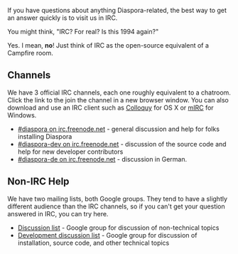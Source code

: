 If you have questions about anything Diaspora-related, the best way to get an answer 
quickly is to visit us in IRC. 

You might think, "IRC? For real? Is this 1994 again?" 

Yes. I mean, **no**! Just think of IRC as the open-source equivalent of a Campfire room.

## Channels

We have 3 official IRC channels, each one roughly equivalent to a chatroom. Click the link 
to the join the channel in a new browser window. You can also download and use an IRC client 
such as <a href="http://colloquy.info/" target="_blank">Colloquy</a> for OS X or <a href="http://www.mirc.com/" target="_blank">mIRC</a> for Windows.

* <a href="http://webchat.freenode.net/?channels=diaspora" target="_blank">#diaspora on irc.freenode.net</a> - general discussion and help for folks installing Diaspora
* <a href="http://webchat.freenode.net/?channels=diaspora-dev" target="_blank">#diaspora-dev on irc.freenode.net</a> - discussion of the source code and help for new developer contributors
* <a href="http://webchat.freenode.net/?channels=diaspora-de" target="_blank">#diaspora-de on irc.freenode.net</a> - discussion in German.

## Non-IRC Help

We have two mailing lists, both Google groups. They tend to have a slightly different audience than
the IRC channels, so if you can't get your question answered in IRC, you can try here.

* [Discussion list](http://groups.google.com/group/diaspora-discuss) - Google group for discussion of non-technical topics
* [Development discussion list](http://groups.google.com/group/diaspora-dev) - Google group for discussion of installation, source code, and other technical topics

